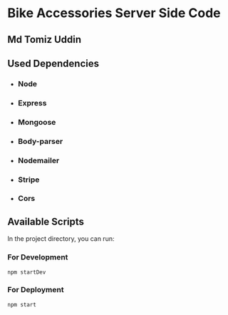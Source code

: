 # Bike Accessories Server Side Code
## Md Tomiz Uddin


## Used Dependencies
- ### Node
- ### Express
- ### Mongoose
- ### Body-parser
- ### Nodemailer
- ### Stripe
- ### Cors

## Available Scripts

In the project directory, you can run:
### For Development
    npm startDev

### For Deployment
    npm start